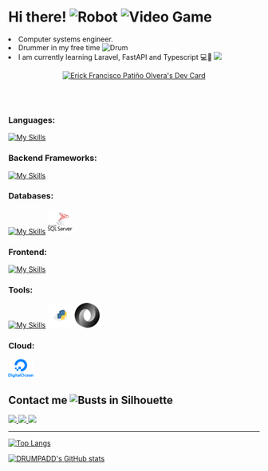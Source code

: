 # Hi there! <img src="https://raw.githubusercontent.com/Tarikul-Islam-Anik/Animated-Fluent-Emojis/master/Emojis/Smilies/Robot.png" alt="Robot" width="25" height="25" /> <img src="https://raw.githubusercontent.com/Tarikul-Islam-Anik/Animated-Fluent-Emojis/master/Emojis/Activities/Video%20Game.png" alt="Video Game" width="25" height="25" />
<li>Computer systems engineer.</li>
<li>Drummer in my free time <img src="https://raw.githubusercontent.com/Tarikul-Islam-Anik/Animated-Fluent-Emojis/master/Emojis/Objects/Drum.png" alt="Drum" width="25" height="25" /></li>
<li>I am currently learning Laravel, FastAPI and Typescript 💻👾 <img src="https://media0.giphy.com/media/iIqmM5tTjmpOB9mpbn/giphy.gif?cid=ecf05e470pnftxa4x4ju4768wtgm0wh2doi39g0k8i52eni1&rid=giphy.gif&ct=g" width="50" /></li>
<p align="center">
  <a href="https://app.daily.dev/drumpadd"><img src="https://api.daily.dev/devcards/v2/KN7_0hEEE.png?r=q7d&type=wide" width="650" alt="Erick Francisco Patiño Olvera's Dev Card"/></a>
 <!--<img src="https://media3.giphy.com/media/fuJPZBIIqzbt1kAYVc/giphy.gif?cid=ecf05e47nzi3n2cijch5cyaybmb2k13zlwynpc3tyqlha3qu&rid=giphy.gif&ct=g" width="300" alt="HostGator" /> -->
</p>
<br /><br />
<!-- Comment -->
<!-- https://api.daily.dev/devcards/3ce1af779f9b48df8d8179590c8dde28.png?r=a1h old dev card version -->

<p><h3>Languages:</h3>

  <span>[![My Skills](https://skillicons.dev/icons?i=php,js,py)](https://skillicons.dev)</span> 
</p>
<p><h3>Backend Frameworks:</h3>

  <span>[![My Skills](https://skillicons.dev/icons?i=laravel,django,flask,express)](https://skillicons.dev)</span> 
</p>
<p><h3>Databases:</h3>

  <span>[![My Skills](https://skillicons.dev/icons?i=mysql,sqlite,postgres)](https://skillicons.dev)</span>
  <img src="https://raw.githubusercontent.com/github/explore/96943574ba0c0340ba6ea1e6f768e9abe43e34e1/topics/sql-server/sql-server.png" alt="SQL Server" width="50">
</p>
<p><h3>Frontend:</h3>

  <span>[![My Skills](https://skillicons.dev/icons?i=html,css,bootstrap,tailwind,react)](https://skillicons.dev)</span> 
</p>
<p><h3>Tools:</h3>

  <span>[![My Skills](https://skillicons.dev/icons?i=jquery,nodejs,vscode,git,npm,vite)](https://skillicons.dev)</span>
  <img src="https://raw.githubusercontent.com/github/explore/666de02829613e0244e9441b114edb85781e972c/topics/pip/pip.png" alt="PIP" width="50">
  <img src="https://raw.githubusercontent.com/DRUMPADD/DRUMPADD/main/frontend/json.svg" alt="JSON" width="50">
</p>
<p><h3>Cloud:</h3>

  <img src="https://raw.githubusercontent.com/DRUMPADD/DRUMPADD/main/services/digital-ocean.svg" alt="DigitalOcean" width="50">&nbsp;&nbsp;
</p>

<h2>Contact me <img src="https://raw.githubusercontent.com/Tarikul-Islam-Anik/Animated-Fluent-Emojis/master/Emojis/People/Busts%20in%20Silhouette.png" alt="Busts in Silhouette" width="25" height="25" /></h2>
<a href="https://www.linkedin.com/in/erick-francisco-pati%C3%B1o-olvera-901205139/" target="_blank">
    <img src="https://skillicons.dev/icons?i=linkedin" />
 </a>
 <a href="https://github.com/DRUMPADD" target="_blank">
    <img src="https://skillicons.dev/icons?i=github" />
 </a>
 <a href="https://mail.google.com/mail/u/0/?to=erickfco1999@gmail.com&fs=1&tf=cm" target="_blank">
    <img src="https://skillicons.dev/icons?i=gmail" />
 </a>
<hr>

[![Top Langs](https://github-readme-stats.vercel.app/api/top-langs/?username=DRUMPADD&layout=pie)](https://github.com/DRUMPADD/github-readme-stats)

[![DRUMPADD's GitHub stats](https://github-readme-stats.vercel.app/api?username=DRUMPADD&show_icons=true&theme=radical&include_all_commits=true)](https://github.com/DRUMPADD/github-readme-stats#gh-dark-mode-only)
